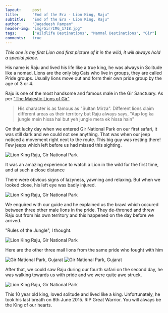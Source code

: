 ```yaml
---
layout:     post
title:      "End of the Era - Lion King, Raju"
subtitle:   "End of the Era - Lion King, Raju"
author:     "Jagadeesh Rampam"
header-img: "img/Gir/IMG_1718.jpg"
tags:		["Wildlife Destinations", "Mammal Destinations", "Gir"]
comments:   true
---
```


<p><em>This one is my first Lion and first picture of it in the wild, it will always hold a special place.</em></p>

<p>His name is Raju and lived his life like a true king, he was always in Solitude like a nomad. Lions are the only big Cats who live in groups, they are called Pride groups. Usually lions move out and form their own pride group by the age of 3 or 4.</p>

<p>Raju is one of the most handsome and famous male in the Gir Sanctuary. As per <a href="https://www.facebook.com/pages/The-Majestic-Lions-of-Gir/1443484369280229">"The Majestic Lions of Gir"</a>
<blockquote>His character is as famous as "Sultan Mirza". Different lions claim different areas as their territory but Raju always says, "Aap log ka jungle mein hissa hai but yeh jungle mera ek hissa hain"</blockquote>
</p>

<p>On that lucky day when we entered Gir National Park on our first safari, it was still dark and we could not see anything. That was when our jeep noticed a movement right next to the route. This big guy was resting there! Few jeeps which left before us had missed this sighting.</p>

<img src="{{ site.baseurl}}/img/Gir/IMG_1718.jpg" alt="Lion King Raju, Gir National Park">

<p>It was an amazing experience to watch a Lion in the wild for the first time, and at such a close distance</p>

<p> There were obvious signs of lazyness, yawning and relaxing. But when we looked close, his left eye was badly injured.</p>

<img src="{{ site.baseurl}}/img/Gir/IMG_1741.jpg" alt="Lion King Raju, Gir National Park">

<p>We enquired with our guide and he explained us the brawl which occured between three other male lions in the pride. They de-throned and threw Raju out from his own territory and this happened on the day before we arrived.</p>

<p>"Rules of the Jungle", I thought.</p>

<img src="{{ site.baseurl}}/img/Gir/IMG_1822.jpg" alt="Lion King Raju, Gir National Park">

<p>Here are the other three mail lions from the same pride who fought with him</p>

<img src="{{ site.baseurl}}/img/Gir/MG_2530.jpg" alt="Gir National Park, Gujarat">
<img src="{{ site.baseurl}}/img/Gir/MG_2500.jpg" alt="Gir National Park, Gujarat">

<p>After that, we could saw Raju during our fourth safari on the second day, he was walking towards us with pride and we were quite awe struck.</p>

<img src="{{ site.baseurl}}/img/Gir/MG_2451.jpg" alt="Lion King Raju, Gir National Park">

<p>This 10 year old king, loved solitude and lived like a king. Unfortunately, he took his last breath on 8th June 2015. RIP Great Warrior. You will always be the King of our hearts.</p>


